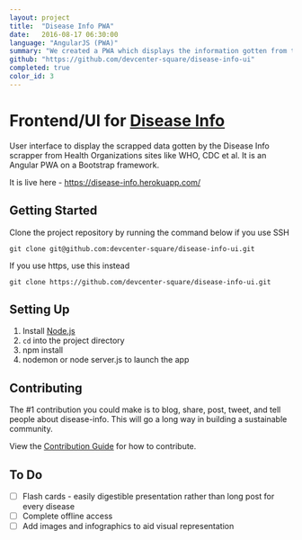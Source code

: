 ```yaml
---
layout: project
title:  "Disease Info PWA"
date:   2016-08-17 06:30:00
language: "AngularJS (PWA)"
summary: "We created a PWA which displays the information gotten from the Disease Info API"
github: "https://github.com/devcenter-square/disease-info-ui"
completed: true
color_id: 3
---
```


# Frontend/UI for [Disease Info](https://github.com/devcenter-square/disease-info)

User interface to display the scrapped data gotten by the Disease Info scrapper from Health Organizations sites like WHO, CDC et al. It is an Angular PWA on a Bootstrap framework.

It is live here - https://disease-info.herokuapp.com/

## Getting Started

Clone the project repository by running the command below if you use SSH

```git clone git@github.com:devcenter-square/disease-info-ui.git```

If you use https, use this instead

```git clone https://github.com/devcenter-square/disease-info-ui.git```

## Setting Up

1. Install [Node.js](https://nodejs.org/en/)
2. `cd` into the project directory
3. npm install
4. nodemon or node server.js to launch the app

## Contributing
The #1 contribution you could make is to blog, share, post, tweet, and tell people about disease-info. This will go a long way in building a sustainable community.

View the [Contribution Guide](https://github.com/devcenter-square/disease-info-ui/blob/dev/CONTRIBUTING.md) for how to contribute.

## To Do
- [ ] Flash cards - easily digestible presentation rather than long post for every disease
- [ ] Complete offline access
- [ ] Add images and infographics to aid visual representation
